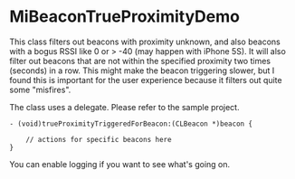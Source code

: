 MiBeaconTrueProximityDemo
=========================

This class filters out beacons with proximity unknown, and also beacons with a bogus RSSI like 0 or > -40 (may happen with iPhone 5S). It will also filter out beacons that are not within the specified proximity two times (seconds) in a row. This might make the beacon triggering slower, but I found this is important for the user experience because it filters out quite some "misfires".

The class uses a delegate. Please refer to the sample project.

    - (void)trueProximityTriggeredForBeacon:(CLBeacon *)beacon {
    
        // actions for specific beacons here
    }
    
You can enable logging if you want to see what's going on.
